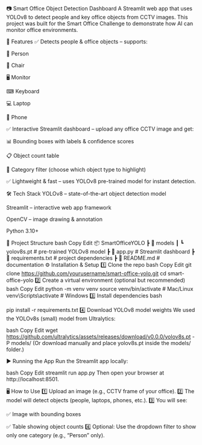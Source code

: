 📷 Smart Office Object Detection Dashboard
A Streamlit web app that uses YOLOv8 to detect people and key office objects from CCTV images.
This project was built for the Smart Office Challenge to demonstrate how AI can monitor office environments.

🚀 Features
✅ Detects people & office objects – supports:

👤 Person

💺 Chair

🖥 Monitor

⌨ Keyboard

💻 Laptop

📱 Phone

✅ Interactive Streamlit dashboard – upload any office CCTV image and get:

📊 Bounding boxes with labels & confidence scores

📋 Object count table

🎯 Category filter (choose which object type to highlight)

✅ Lightweight & fast – uses YOLOv8 pre-trained model for instant detection.

🛠 Tech Stack
YOLOv8 – state-of-the-art object detection model

Streamlit – interactive web app framework

OpenCV – image drawing & annotation

Python 3.10+

📂 Project Structure
bash
Copy
Edit
📦 SmartOfficeYOLO
 ┣ 📂 models
 ┃ ┗ yolov8s.pt              # pre-trained YOLOv8 model
 ┣ 📜 app.py                  # Streamlit dashboard
 ┣ 📜 requirements.txt        # project dependencies
 ┣ 📜 README.md               # documentation
⚙️ Installation & Setup
1️⃣ Clone the repo
bash
Copy
Edit
git clone https://github.com/yourusername/smart-office-yolo.git
cd smart-office-yolo
2️⃣ Create a virtual environment (optional but recommended)
bash
Copy
Edit
python -m venv venv
source venv/bin/activate   # Mac/Linux
venv\Scripts\activate      # Windows
3️⃣ Install dependencies
bash

pip install -r requirements.txt
4️⃣ Download YOLOv8 model weights
We used the YOLOv8s (small) model from Ultralytics:

bash
Copy
Edit
wget https://github.com/ultralytics/assets/releases/download/v0.0.0/yolov8s.pt -P models/
(Or download manually and place yolov8s.pt inside the models/ folder.)

▶️ Running the App
Run the Streamlit app locally:

bash
Copy
Edit
streamlit run app.py
Then open your browser at http://localhost:8501.

🖥 How to Use
1️⃣ Upload an image (e.g., CCTV frame of your office).
2️⃣ The model will detect objects (people, laptops, phones, etc.).
3️⃣ You will see:

✅ Image with bounding boxes

✅ Table showing object counts
4️⃣ Optional: Use the dropdown filter to show only one category (e.g., “Person” only).
